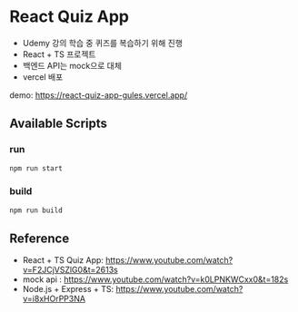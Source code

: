 # React Quiz App

- Udemy 강의 학습 중 퀴즈를 복습하기 위해 진행
- React + TS 프로젝트
- 백엔드 API는 mock으로 대체
- vercel 배포

demo: <https://react-quiz-app-gules.vercel.app/>

## Available Scripts

### run

```bash
npm run start
```

### build

```bash
npm run build
```

## Reference

- React + TS Quiz App: <https://www.youtube.com/watch?v=F2JCjVSZlG0&t=2613s>
- mock api : <https://www.youtube.com/watch?v=k0LPNKWCxx0&t=182s>
- Node.js + Express + TS: <https://www.youtube.com/watch?v=i8xHOrPP3NA>
